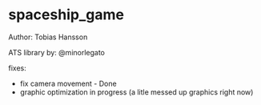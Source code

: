# spaceship_game
<p>
  Author: Tobias Hansson
  
  ATS library by: @minorlegato
  
  fixes:
  - fix camera movement - Done
  - graphic optimization in progress (a litle messed up graphics right now)
</p>
